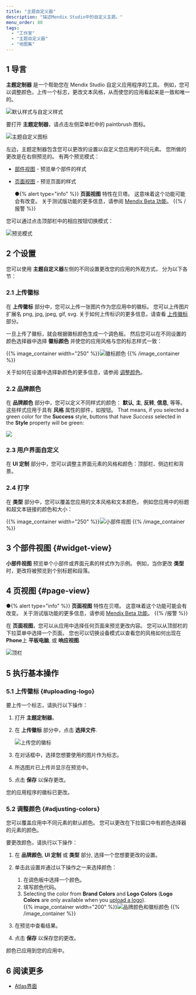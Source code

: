 ```yaml
---
title: "主题自定义器"
description: "描述Mendix Studio中的自定义主题。"
menu_order: 80
tags:
  - "工作室"
  - "主题自定义器"
  - "地图集"
---
```


## 1 导言

**主题定制器** 是一个帮助您在 Mendix Studio 自定义应用程序的工具。 例如，您可以调整颜色，上传一个标志，更改文本风格，从而使您的应用看起来是一致和唯一的。

![默认样式与自定义样式](attachments/theme-customizer/default-vs-customized.png)

要打开 **主题定制器**，请点击左侧菜单栏中的 paintbrush 图标。

![主题自定义图标](attachments/theme-customizer/theme-customizer-icon.png)

左边，主题定制器包含您可以更改的设置以自定义您应用的不同元素。 您所做的更改是在右侧预览的。 有两个预览模式：

* [部件视图](#widget-view) - 预览单个部件的样式

*  [页面视图](#page-view) - 预览页面的样式

    ●{% alert type="info" %}} **页面视图** 特性在贝塔。 这意味着这个功能可能会有改变。 关于测试版功能的更多信息，请参阅 [Mendix Beta 功能](/releasenotes/beta-features/)。
    {{% /报警 %}}

您可以通过点击顶部栏中的相应按钮切换模式：

![预览模式](attachments/theme-customizer/preview-modes.png)

## 2 个设置

您可以使用 **主题自定义器**左侧的不同设置更改您的应用的外观方式， 分为以下各节：

### 2.1 上传徽标

在 **上传徽标** 部分中，您可以上传一张图片作为您应用中的徽标。 您可以上传图片扩展名 png, jpg, jpeg, gif, svg. 关于如何上传标识的更多信息，请查看 [上传徽标](#uploading-logo) 部分。

一旦上传了徽标，就会根据徽标颜色生成一个调色板。 然后您可以在不同设置的颜色选择器中选择 **徽标颜色** 并使您的应用风格与您的标志样式一致：

{{% image_container width="250" %}}![徽标颜色](attachments/theme-customizer/logo-colors.png)
{{% /image_container %}}

关于如何在设置中选择新颜色的更多信息，请参阅 [调整颜色](#adjusting-colors)。

### 2.2 品牌颜色

在 **品牌颜色** 部分中，您可以定义不同样式的颜色： **默认**, **主**, **反转**, **信息**, 等等。 这些样式应用于具有 **风格** 属性的部件，如按钮。 That means, if you selected a green color for the **Success** style, buttons that have *Success* selected in the **Style** property will be green:

![](attachments/theme-customizer/brand-colors-style-dependency.png)

### 2.3 用户界面自定义

在 **UI 定制** 部分中，您可以调整主界面元素的风格和颜色：顶部栏、侧边栏和背景。

### 2.4 打字

在 **类型** 部分中，您可以覆盖您应用的文本风格和文本颜色， 例如您应用中的标题和超文本链接的颜色和大小：

{{% image_container width="250" %}}![小部件视图](attachments/theme-customizer/widget-view.png)
{{% /image_container %}}

## 3 个部件视图 {#widget-view}

**小部件视图** 预览单个小部件或界面元素的样式作为示例。 例如，当你更改 **类型**时，更改将被预览到个别标题和段落。

## 4 页视图 {#page-view}

●{% alert type="info" %}} **页面视图** 特性在贝塔。 这意味着这个功能可能会有改变。 关于测试版功能的更多信息，请参阅 [Mendix Beta 功能](/releasenotes/beta-features/)。
{{% /报警 %}}

在 **页面视图**，您可以从应用中选择任何页面来预览更改内容。 您可以从顶部栏的下拉菜单中选择一个页面。 您也可以切换设备模式以查看您的风格如何出现在 **Phone**上 **平板电脑**, 或 **响应视图**.

![顶栏](attachments/theme-customizer/top-bar.png)

## 5 执行基本操作

### 5.1 上传徽标 {#uploading-logo}

要上传一个标志，请执行以下操作：

1. 打开 **主题定制器**。

2.  在 **上传徽标** 部分中，点击 **选择文件**.

    ![上传您的徽标](attachments/theme-customizer/upload-logo.png)

3. 在对话框中，选择您想要使用的图片作为标志。

4.  所选图片已上传并显示在预览中。

5. 点击 **保存** 以保存更改。

您的应用程序的徽标已更改。

### 5.2 调整颜色 {#adjusting-colors}

您可以覆盖应用中不同元素的默认颜色。 您可以更改在下拉窗口中有颜色选择器的元素的颜色。

要更改颜色，请执行以下操作：

1. 在 **品牌颜色**, **UI 定制** 或 **类型** 部分, 选择一个您想要更改的设置。

2.  单击此设置并通过以下操作之一来选择颜色：

    1. 在调色板中选择一个颜色。
    2. 填写颜色代码。
    3. Selecting the color from **Brand Colors** and **Logo Colors** (**Logo Colors** are only available when you [upload a logo](#uploading-logo)).<br/>
{{% image_container width="200" %}}![品牌颜色和徽标颜色](attachments/theme-customizer/adjusting-color.png)
    {{% /image_container %}}

3. 在预览中查看结果。

4. 点击 **保存** 以保存您的更改。

颜色已应用到您的应用中。

## 6 阅读更多

* [Atlas界面](/howto/front-end/atlas-ui)
